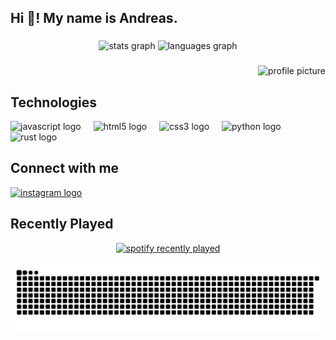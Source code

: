 ## Hi 👋! My name is Andreas.

###

<div align="center">
  <img src="https://github-readme-stats.vercel.app/api?username=andreaslam&hide_title=false&hide_rank=false&show_icons=true&include_all_commits=true&count_private=true&disable_animations=false&theme=dark&locale=en&hide_border=false" height="150" alt="stats graph" />
  <img src="https://github-readme-stats.vercel.app/api/top-langs?username=andreaslam&locale=en&hide_title=false&layout=compact&card_width=320&langs_count=5&theme=dark&hide_border=false" height="150" alt="languages graph" />
</div>

###

<div align="right">
  <img src="https://avatars.githubusercontent.com/u/81166794?v=4" height="150" alt="profile picture" />
</div>

###

## Technologies

<div align="left">
  <img src="https://img.shields.io/badge/JavaScript-F7DF1E?logo=javascript&logoColor=black&style=for-the-badge" height="30" alt="javascript logo" />
  <img width="12" />
  <img src="https://img.shields.io/badge/HTML5-E34F26?logo=html5&logoColor=white&style=for-the-badge" height="30" alt="html5 logo" />
  <img width="12" />
  <img src="https://img.shields.io/badge/CSS3-1572B6?logo=css3&logoColor=white&style=for-the-badge" height="30" alt="css3 logo" />
  <img width="12" />
  <img src="https://img.shields.io/badge/Python-3776AB?logo=python&logoColor=white&style=for-the-badge" height="30" alt="python logo" />
  <img width="12" />
  <img src="https://img.shields.io/badge/Rust-000000?logo=rust&logoColor=white&style=for-the-badge" height="30" alt="rust logo" />
</div>

## Connect with me

<div align="left">
  <a href="https://www.instagram.com/itsandreasl/" target="_blank">
    <img src="https://img.shields.io/static/v1?message=Instagram&logo=instagram&label=&color=E4405F&logoColor=white&labelColor=&style=for-the-badge" height="35" alt="instagram logo" />
  </a>
</div>

## Recently Played

<div align="center">
  <a href="https://spotify-recently-played-readme.vercel.app/api?user=n7lcmnrof3xg759lc356x9gal" target="_blank">
<img src="https://spotify-recently-played-readme.vercel.app/api?user=n7lcmnrof3xg759lc356x9gal" height="150" alt="spotify recently played" />
  </a>
</div>

<br clear="both">

<img src="https://raw.githubusercontent.com/andreaslam/andreaslam/output/snake.svg" alt="Snake animation" />

###
